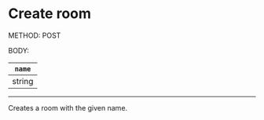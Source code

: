 # Create room

METHOD: POST

BODY:

| `name` |
| - |
| string |

___

Creates a room with the given name.